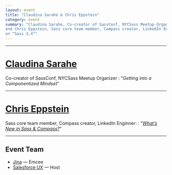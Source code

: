 ```yaml
---
layout: event
title: "Claudina Sarahe & Chris Eppstein"
category: event
summary: "Claudina Sarahe, Co-creator of SassConf, NYCSass Meetup Organizer;
and Chris Eppstein, Sass core team member, Compass creator, LinkedIn Enginner,
on “Sass 3.4”"
---
```


---

# [Claudina Sarahe](http://itsmisscs.me)
Co-creator of SassConf, NYCSass Meetup Organizer
: “*Getting into a Componentized Mindset*”

---

# [Chris Eppstein](http://chriseppstein.github.io)
Sass core team member, Compass creator, LinkedIn Enginner:
: “*[What&rsquo;s New in Sass & Compass?](http://sass-3-3-presentation.herokuapp.com)*”

---

## Event Team
* [Jina](http://jina.me/) — Emcee
* [Salesforce UX](https://twitter.com/salesforceux) — Host
